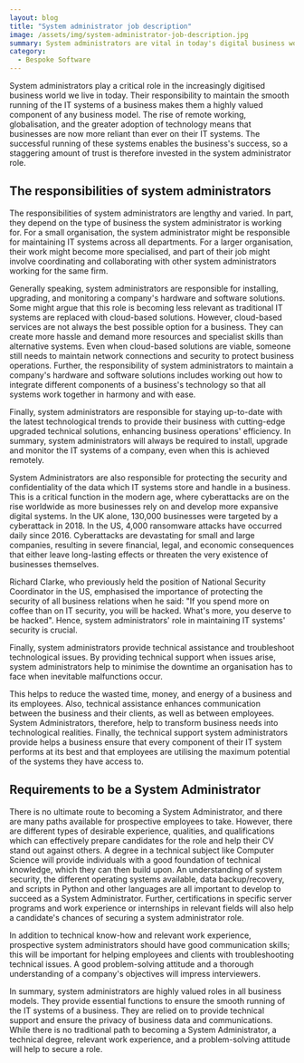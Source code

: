 ```yaml
---
layout: blog
title: "System administrator job description"
image: /assets/img/system-administrator-job-description.jpg
summary: System administrators are vital in today's digital business world, ensuring smooth IT operations. Their role adapts with technological trends, focusing on security and efficiency. Qualifications vary, but technical skills and problem-solving are key.
category:
  - Bespoke Software
---
```


System administrators play a critical role in the increasingly digitised business world we live in today. Their responsibility to maintain the smooth running of the IT systems of a business makes them a highly valued component of any business model. The rise of remote working, globalisation, and the greater adoption of technology means that businesses are now more reliant than ever on their IT systems. The successful running of these systems enables the business's success, so a staggering amount of trust is therefore invested in the system administrator role.

## The responsibilities of system administrators

The responsibilities of system administrators are lengthy and varied. In part, they depend on the type of business the system administrator is working for. For a small organisation, the system administrator might be responsible for maintaining IT systems across all departments. For a larger organisation, their work might become more specialised, and part of their job might involve coordinating and collaborating with other system administrators working for the same firm.

Generally speaking, system administrators are responsible for installing, upgrading, and monitoring a company's hardware and software solutions. Some might argue that this role is becoming less relevant as traditional IT systems are replaced with cloud-based solutions. However, cloud-based services are not always the best possible option for a business. They can create more hassle and demand more resources and specialist skills than alternative systems. Even when cloud-based solutions are viable, someone still needs to maintain network connections and security to protect business operations. Further, the responsibility of system administrators to maintain a company's hardware and software solutions includes working out how to integrate different components of a business's technology so that all systems work together in harmony and with ease.

Finally, system administrators are responsible for staying up-to-date with the latest technological trends to provide their business with cutting-edge upgraded technical solutions, enhancing business operations' efficiency. In summary, system administrators will always be required to install, upgrade and monitor the IT systems of a company, even when this is achieved remotely.

System Administrators are also responsible for protecting the security and confidentiality of the data which IT systems store and handle in a business. This is a critical function in the modern age, where cyberattacks are on the rise worldwide as more businesses rely on and develop more expansive digital systems. In the UK alone, 130,000 businesses were targeted by a cyberattack in 2018. In the US, 4,000 ransomware attacks have occurred daily since 2016. Cyberattacks are devastating for small and large companies, resulting in severe financial, legal, and economic consequences that either leave long-lasting effects or threaten the very existence of businesses themselves.

Richard Clarke, who previously held the position of National Security Coordinator in the US, emphasised the importance of protecting the security of all business relations when he said: "If you spend more on coffee than on IT security, you will be hacked. What's more, you deserve to be hacked". Hence, system administrators' role in maintaining IT systems' security is crucial.

Finally, system administrators provide technical assistance and troubleshoot technological issues. By providing technical support when issues arise, system administrators help to minimise the downtime an organisation has to face when inevitable malfunctions occur.

This helps to reduce the wasted time, money, and energy of a business and its employees. Also, technical assistance enhances communication between the business and their clients, as well as between employees. System Administrators, therefore, help to transform business needs into technological realities. Finally, the technical support system administrators provide helps a business ensure that every component of their IT system performs at its best and that employees are utilising the maximum potential of the systems they have access to.

## Requirements to be a System Administrator
There is no ultimate route to becoming a System Administrator, and there are many paths available for prospective employees to take. However, there are different types of desirable experience, qualities, and qualifications which can effectively prepare candidates for the role and help their CV stand out against others. A degree in a technical subject like Computer Science will provide individuals with a good foundation of technical knowledge, which they can then build upon. An understanding of system security, the different operating systems available, data backup/recovery, and scripts in Python and other languages are all important to develop to succeed as a System Administrator. Further, certifications in specific server programs and work experience or internships in relevant fields will also help a candidate's chances of securing a system administrator role.

In addition to technical know-how and relevant work experience, prospective system administrators should have good communication skills; this will be important for helping employees and clients with troubleshooting technical issues. A good problem-solving attitude and a thorough understanding of a company's objectives will impress interviewers.

In summary, system administrators are highly valued roles in all business models. They provide essential functions to ensure the smooth running of the IT systems of a business. They are relied on to provide technical support and ensure the privacy of business data and communications. While there is no traditional path to becoming a System Administrator, a technical degree, relevant work experience, and a problem-solving attitude will help to secure a role.
